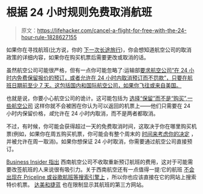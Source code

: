 # 根据 24 小时规则免费取消航班

> 原文：<https://lifehacker.com/cancel-a-flight-for-free-with-the-24-hour-rule-1828627155>

如果你在寻找航班(比方说，你的 [下一次长途旅行](https://lifehacker.com/how-to-survive-a-long-flight-1828550879#_ga=2.58434156.714183275.1535370395-2143091789.1530640859))，你会想知道航空公司的取消政策的详细内容，如果你在购买机票后需要更改或取消的话。



虽然航空公司可能很严格，但有一点你可能忽略了:运输部[要求航空公司“在 24 小时内免费保留报价的预订，或者允许在 24 小时内取消预订而不罚款”，只要在航班日期前至少 7 天。这包括国内和国际航空公司，如果你飞往或来自美国。](https://www.transportation.gov/sites/dot.gov/files/docs/Notice_24hour_hold_final20130530_0.pdf)

也就是说，你要小心航空公司的诡计。这可能包括为 [选择“保留”而不是“购买”,一些航空公司](https://www.aa.com/i18n/plan-travel/extras/hold-your-reservation.jsp) 这样你就不会被困在你认为可以返回的机票上——他们只需要在 24 小时内保留价格，*或*允许在 24 小时内取消，而不是两者都取消。

不过，有时候，你可能会获得超过一天的免费取消时间，这取决于你在哪里购买机票(例如，如果你在周五购买机票，你可能会有整个周末的 [时间来考虑你的决定](https://www.businessinsider.com/how-to-use-the-24-hour-rule-that-lets-you-cancel-a-flight-for-free-2018-4) ，并被允许在周一取消)。如果你想保证 24 小时取消，你需要通过航空公司直接预订。

[Business Insider 指出](https://www.businessinsider.com/how-to-use-the-24-hour-rule-that-lets-you-cancel-a-flight-for-free-2018-4) 西南航空公司不收取重新预订航班的费用，这对于可能需要改签航班的人来说很有吸引力。关于西南航空还有一点值得一提:它的航班 [不会出现在 Priceline 或谷歌航班等搜索引擎上](https://www.refinery29.com/2018/08/207760/how-to-find-cheap-flights-deals) ，所以你也应该直接在它的网站上搜索特价机票。 [达美和捷蓝](https://www.usatoday.com/story/travel/columnist/hobica/2017/10/31/third-party-travel-sites/813866001/) 也在限制显示其航班的第三方网站。